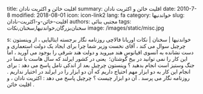 title: اقلیت خائن و اکثریت نادان
summary: اقلیت خائن و اکثریت نادان
date: 2010-7-8
modified: 2018-08-01
icon:  icon-link2
lang: fa
category: خواندنیها
slug: اقلیت-خائن-و-اکثریت-نادان
authors: مجتبی بنائی
tags: سخنان‌بزرگان,خواندنیها,سخنان,نکات
image: /images/static/misc.jpg

s: خواندنیها | سخنان | نکات    اوریانا فالاچی روزنامه نگار برجسته ایتالیایی ، از وینستون چرچیل سوال می کند ، آقای نخست وزیر شما چرا برای ایجاد یک دولت استعماری و دست نشانده به آنسوی اقیانوس هند میروید و دولت هند شرقی را بوجود می آورید ، اما این کار را نمی توانید  در بیخ گوشتان؛  یعنی در کشور ایرلند که سال هاست با شما در جنگ وستیز است انجام بدهید ؟  وینستون چرچیل بعد از اندکی تامل پاسخ می دهد : برای انجام این کار به دو ابزار مهم احتیاج داریم که آن دو ابزار را در ایرلند در اختیار نداریم . روزنامه نگار می پرسد . آن دو ابزار چیست ؟  چرچیل پاسخ می دهد :  اکثریت نادان ، و اقلیت خائن .